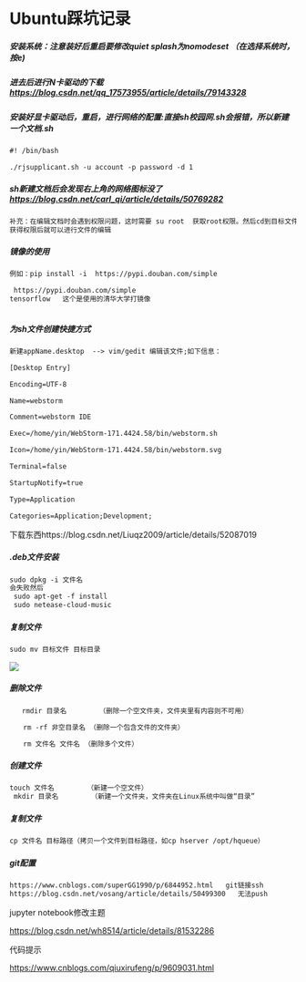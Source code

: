 # Ubuntu踩坑记录

#####  安装系统：注意装好后重启要修改*quiet splash*为nomodeset （在选择系统时，按e)

##### 进去后进行N卡驱动的下载  https://blog.csdn.net/qq_17573955/article/details/79143328  

##### 安装好显卡驱动后，重启，进行网络的配置:直接sh校园网.sh会报错，所以新建一个文档.sh

```txt
#! /bin/bash

./rjsupplicant.sh -u account -p password -d 1
```



##### sh新建文档后会发现右上角的网络图标没了 https://blog.csdn.net/carl_qi/article/details/50769282

```txt
补充：在编辑文档时会遇到权限问题，这时需要 su root  获取root权限。然后cd到目标文件目录。sudo chmod +w Networkd....
获得权限后就可以进行文件的编辑
```

##### 镜像的使用

```txt
例如：pip install -i  https://pypi.douban.com/simple

 https://pypi.douban.com/simple
tensorflow   这个是使用的清华大学打镜像



```

##### 为sh文件创建快捷方式

```txt
新建appName.desktop  --> vim/gedit 编辑该文件;如下信息：

[Desktop Entry]

Encoding=UTF-8

Name=webstorm

Comment=webstorm IDE

Exec=/home/yin/WebStorm-171.4424.58/bin/webstorm.sh

Icon=/home/yin/WebStorm-171.4424.58/bin/webstorm.svg

Terminal=false

StartupNotify=true

Type=Application

Categories=Application;Development;


```

下载东西https://blog.csdn.net/Liuqz2009/article/details/52087019

##### .deb文件安装

```txt
sudo dpkg -i 文件名
会失败然后
 sudo apt-get -f install
 sudo netease-cloud-music
```

##### 复制文件

```txt
sudo mv 目标文件 目标目录  
```

![](https://images2015.cnblogs.com/blog/16576/201607/16576-20160710222051796-1907038675.png)

##### 删除文件

```txt
   rmdir 目录名        （删除一个空文件夹，文件夹里有内容则不可用）

　　rm -rf 非空目录名 （删除一个包含文件的文件夹）

　　rm 文件名 文件名 （删除多个文件）
```

##### 创建文件

```txt
touch 文件名        （新建一个空文件）
 mkdir 目录名        （新建一个文件夹，文件夹在Linux系统中叫做“目录”
```

##### 复制文件

```txt
cp 文件名 目标路径（拷贝一个文件到目标路径，如cp hserver /opt/hqueue）
```



##### git配置

```txt
https://www.cnblogs.com/superGG1990/p/6844952.html   git链接ssh
https://blog.csdn.net/vosang/article/details/50499300   无法push
```



jupyter notebook修改主题

https://blog.csdn.net/wh8514/article/details/81532286

代码提示

<https://www.cnblogs.com/qiuxirufeng/p/9609031.html>